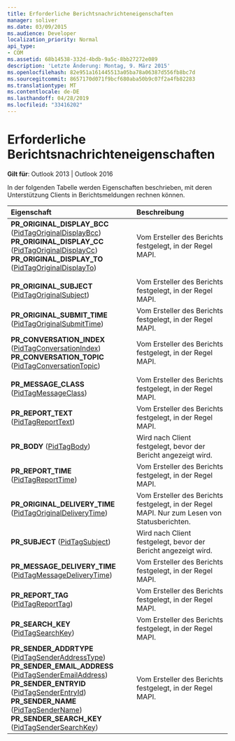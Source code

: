 ```yaml
---
title: Erforderliche Berichtsnachrichteneigenschaften
manager: soliver
ms.date: 03/09/2015
ms.audience: Developer
localization_priority: Normal
api_type:
- COM
ms.assetid: 68b14538-332d-4bdb-9a5c-8bb27272e089
description: 'Letzte Änderung: Montag, 9. März 2015'
ms.openlocfilehash: 82e951a161445513a05ba78a06387d556fb8bc7d
ms.sourcegitcommit: 8657170d071f9bcf680aba50b9c07f2a4fb82283
ms.translationtype: MT
ms.contentlocale: de-DE
ms.lasthandoff: 04/28/2019
ms.locfileid: "33416202"
---
```

# <a name="required-report-message-properties"></a>Erforderliche Berichtsnachrichteneigenschaften

  
  
**Gilt für**: Outlook 2013 | Outlook 2016 
  
In der folgenden Tabelle werden Eigenschaften beschrieben, mit deren Unterstützung Clients in Berichtsmeldungen rechnen können.
  
|**Eigenschaft**|**Beschreibung**|
|:-----|:-----|
|**PR_ORIGINAL_DISPLAY_BCC** ([PidTagOriginalDisplayBcc](pidtagoriginaldisplaybcc-canonical-property.md))  <br/> **PR_ORIGINAL_DISPLAY_CC** ([PidTagOriginalDisplayCc](pidtagoriginaldisplaycc-canonical-property.md))  <br/> **PR_ORIGINAL_DISPLAY_TO** ([PidTagOriginalDisplayTo](pidtagoriginaldisplayto-canonical-property.md))  <br/> |Vom Ersteller des Berichts festgelegt, in der Regel MAPI.  <br/> |
|||
|**PR_ORIGINAL_SUBJECT** ([PidTagOriginalSubject](pidtagoriginalsubject-canonical-property.md))  <br/> |Vom Ersteller des Berichts festgelegt, in der Regel MAPI.  <br/> |
|**PR_ORIGINAL_SUBMIT_TIME** ([PidTagOriginalSubmitTime](pidtagoriginalsubmittime-canonical-property.md))  <br/> |Vom Ersteller des Berichts festgelegt, in der Regel MAPI.  <br/> |
|**PR_CONVERSATION_INDEX** ([PidTagConversationIndex](pidtagconversationindex-canonical-property.md))  <br/> **PR_CONVERSATION_TOPIC** ([PidTagConversationTopic](pidtagconversationtopic-canonical-property.md))  <br/> |Vom Ersteller des Berichts festgelegt, in der Regel MAPI.  <br/> |
|||
|**PR_MESSAGE_CLASS** ([PidTagMessageClass](pidtagmessageclass-canonical-property.md))  <br/> |Vom Ersteller des Berichts festgelegt, in der Regel MAPI.  <br/> |
|**PR_REPORT_TEXT** ([PidTagReportText](pidtagreporttext-canonical-property.md))  <br/> |Vom Ersteller des Berichts festgelegt, in der Regel MAPI.  <br/> |
|**PR_BODY** ([PidTagBody](pidtagbody-canonical-property.md))  <br/> |Wird nach Client festgelegt, bevor der Bericht angezeigt wird.  <br/> |
|**PR_REPORT_TIME** ([PidTagReportTime](pidtagreporttime-canonical-property.md))  <br/> |Vom Ersteller des Berichts festgelegt, in der Regel MAPI.  <br/> |
|**PR_ORIGINAL_DELIVERY_TIME** ([PidTagOriginalDeliveryTime](pidtagoriginaldeliverytime-canonical-property.md))  <br/> |Vom Ersteller des Berichts festgelegt, in der Regel MAPI. Nur zum Lesen von Statusberichten.  <br/> |
|**PR_SUBJECT** ([PidTagSubject](pidtagsubject-canonical-property.md))  <br/> |Wird nach Client festgelegt, bevor der Bericht angezeigt wird.  <br/> |
|**PR_MESSAGE_DELIVERY_TIME** ([PidTagMessageDeliveryTime](pidtagmessagedeliverytime-canonical-property.md))  <br/> |Vom Ersteller des Berichts festgelegt, in der Regel MAPI.  <br/> |
|**PR_REPORT_TAG** ([PidTagReportTag](pidtagreporttag-canonical-property.md))  <br/> |Vom Ersteller des Berichts festgelegt, in der Regel MAPI.  <br/> |
|**PR_SEARCH_KEY** ([PidTagSearchKey](pidtagsearchkey-canonical-property.md))  <br/> |Vom Ersteller des Berichts festgelegt, in der Regel MAPI.  <br/> |
|**PR_SENDER_ADDRTYPE** ([PidTagSenderAddressType](pidtagsenderaddresstype-canonical-property.md))  <br/> **PR_SENDER_EMAIL_ADDRESS** ([PidTagSenderEmailAddress](pidtagsenderemailaddress-canonical-property.md))  <br/> **PR_SENDER_ENTRYID** ([PidTagSenderEntryId](pidtagsenderentryid-canonical-property.md))  <br/> **PR_SENDER_NAME** ([PidTagSenderName](pidtagsendername-canonical-property.md))  <br/> **PR_SENDER_SEARCH_KEY** ([PidTagSenderSearchKey](pidtagsendersearchkey-canonical-property.md))  <br/> |Vom Ersteller des Berichts festgelegt, in der Regel MAPI.  <br/> |
   

